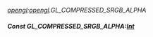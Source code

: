 _[opengl](../../modules/opengl/opengl-module.md):[opengl](../../modules/opengl/opengl-module.md).GL\_COMPRESSED\_SRGB\_ALPHA_
##### Const GL\_COMPRESSED\_SRGB\_ALPHA:[Int](../../modules/wonkey/wonkey-types-int.md)

